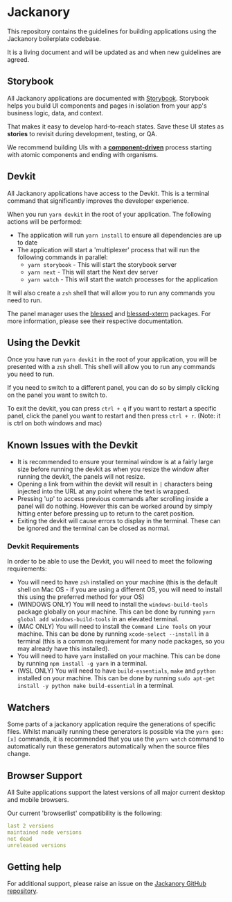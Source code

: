 # Jackanory

This repository contains the guidelines for building applications using the Jackanory
boilerplate codebase.

It is a living document and will be updated as and when new guidelines are agreed.

## Storybook

All Jackanory applications are documented with [Storybook](https://storybook.js.org/).
Storybook helps you build UI components and pages in isolation from your
app's business logic, data, and context.

That makes it easy to develop hard-to-reach states. Save these UI states as **stories**
to revisit during development, testing, or QA.

We recommend building UIs with a [**component-driven**](https://componentdriven.org)
process starting with atomic components and ending with organisms.

## Devkit

All Jackanory applications have access to the Devkit. This is a terminal command
that significantly improves the developer experience.

When you run `yarn devkit` in the root of your application. The following actions
will be performed:

- The application will run `yarn install` to ensure all dependencies are up to date
- The application will start a 'multiplexer' process that will run the following
  commands in parallel:
  - `yarn storybook` - This will start the storybook server
  - `yarn next` - This will start the Next dev server
  - `yarn watch` - This will start the watch processes for the application

It will also create a `zsh` shell that will allow you to run any commands you need
to run.

The panel manager uses the [blessed](https://www.npmjs.com/package/blessed) and
[blessed-xterm](https://www.npmjs.com/package/blessed-xterm) packages.
For more information, please see their respective documentation.

## Using the Devkit

Once you have run `yarn devkit` in the root of your application, you will be
presented with a `zsh` shell. This shell will allow you to run any commands you
need to run.

If you need to switch to a different panel, you can do so by simply clicking
on the panel you want to switch to.

To exit the devkit, you can press `ctrl + q` if you want to restart a specific
panel, click the panel you want to restart and then press `ctrl + r`.
(Note: it is ctrl on both windows and mac)

## Known Issues with the Devkit

- It is recommended to ensure your terminal window is at a fairly large size
  before running the devkit as when you resize the window after running the devkit,
  the panels will not resize.
- Opening a link from within the devkit will result in `|` characters being injected
  into the URL at any point where the text is wrapped.
- Pressing 'up' to access previous commands after scrolling inside a panel will do
  nothing. However this can be worked around by simply hitting enter before pressing
  up to return to the caret position.
- Exiting the devkit will cause errors to display in the terminal. These can be
  ignored and the terminal can be closed as normal.

### Devkit Requirements

In order to be able to use the Devkit, you will need to meet the following requirements:

- You will need to have `zsh` installed on your machine (this is the default shell
  on Mac OS - if you are using a different OS, you will need to install this using
  the preferred method for your OS)
- (WINDOWS ONLY) You will need to install the `windows-build-tools` package globally
  on your machine. This can be done by running `yarn global add windows-build-tools`
  in an elevated terminal.
- (MAC ONLY) You will need to install the `Command Line Tools` on your machine.
  This can be done by running `xcode-select --install` in a terminal (this is a
  common requirement for many node packages, so you may already have this installed).
- You will need to have `yarn` installed on your machine. This can be done by
  running `npm install -g yarn` in a terminal.
- (WSL ONLY) You will need to have `build-essentials`, `make` and `python` installed
  on your machine. This can be done by running `sudo apt-get install -y python make build-essential` in a terminal.

## Watchers

Some parts of a jackanory application require the generations of specific files.
Whilst manually running these generators is possible via the `yarn gen:[x]` commands,
it is recommended that you use the `yarn watch` command to automatically run these
generators automatically when the source files change.

## Browser Support

All Suite applications support the latest versions of all major current desktop
and mobile browsers.

Our current 'browserlist' compatibility is the following:

```yaml
last 2 versions
maintained node versions
not dead
unreleased versions
```

## Getting help

For additional support, please raise an issue on the [Jackanory GitHub repository](https://github.com/foxleigh81/jackanory/issues).
